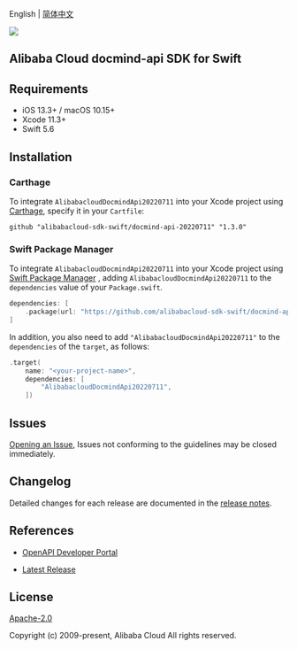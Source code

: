 English | [简体中文](README-CN.md)

![](https://aliyunsdk-pages.alicdn.com/icons/AlibabaCloud.svg)

## Alibaba Cloud docmind-api SDK for Swift

## Requirements

- iOS 13.3+ / macOS 10.15+
- Xcode 11.3+
- Swift 5.6

## Installation

### Carthage

To integrate `AlibabacloudDocmindApi20220711` into your Xcode project using [Carthage](https://github.com/Carthage/Carthage), specify it in your `Cartfile`:

```ogdl
github "alibabacloud-sdk-swift/docmind-api-20220711" "1.3.0"
```

### Swift Package Manager

To integrate `AlibabacloudDocmindApi20220711` into your Xcode project using [Swift Package Manager](https://swift.org/package-manager/) , adding `AlibabacloudDocmindApi20220711` to the `dependencies` value of your `Package.swift`.

```swift
dependencies: [
    .package(url: "https://github.com/alibabacloud-sdk-swift/docmind-api-20220711.git", from: "1.3.0")
]
```

In addition, you also need to add `"AlibabacloudDocmindApi20220711"` to the `dependencies` of the `target`, as follows:

```swift
.target(
    name: "<your-project-name>",
    dependencies: [
        "AlibabacloudDocmindApi20220711",
    ])
```

## Issues

[Opening an Issue](https://github.com/alibabacloud-sdk-swift/docmind-api-20220711/issues/new), Issues not conforming to the guidelines may be closed immediately.

## Changelog

Detailed changes for each release are documented in the [release notes](./ChangeLog.txt).

## References

* [OpenAPI Developer Portal](https://next.api.alibabacloud.com/home)
- [Latest Release](https://github.com/alibabacloud-sdk-swift/docmind-api-20220711)

## License

[Apache-2.0](http://www.apache.org/licenses/LICENSE-2.0)

Copyright (c) 2009-present, Alibaba Cloud All rights reserved.
